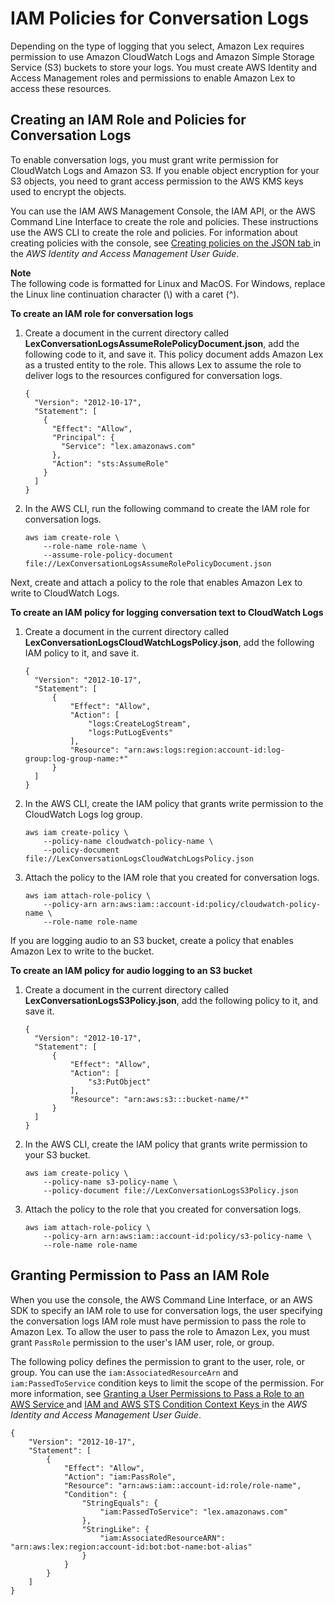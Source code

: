 # IAM Policies for Conversation Logs<a name="conversation-logs-policies"></a>

Depending on the type of logging that you select, Amazon Lex requires permission to use Amazon CloudWatch Logs and Amazon Simple Storage Service \(S3\) buckets to store your logs\. You must create AWS Identity and Access Management roles and permissions to enable Amazon Lex to access these resources\. 

## Creating an IAM Role and Policies for Conversation Logs<a name="conversation-logs-role-and-policy"></a>

To enable conversation logs, you must grant write permission for CloudWatch Logs and Amazon S3\. If you enable object encryption for your S3 objects, you need to grant access permission to the AWS KMS keys used to encrypt the objects\. 

You can use the IAM AWS Management Console, the IAM API, or the AWS Command Line Interface to create the role and policies\. These instructions use the AWS CLI to create the role and policies\. For information about creating policies with the console, see [ Creating policies on the JSON tab ](https://docs.aws.amazon.com/IAM/latest/UserGuide/access_policies_create-console.html#access_policies_create-json-editor) in the *AWS Identity and Access Management User Guide*\.

**Note**  
The following code is formatted for Linux and MacOS\. For Windows, replace the Linux line continuation character \(\\\) with a caret \(^\)\.



**To create an IAM role for conversation logs**

1. Create a document in the current directory called **LexConversationLogsAssumeRolePolicyDocument\.json**, add the following code to it, and save it\. This policy document adds Amazon Lex as a trusted entity to the role\. This allows Lex to assume the role to deliver logs to the resources configured for conversation logs\.

   ```
   {
     "Version": "2012-10-17",
     "Statement": [
       {
         "Effect": "Allow",
         "Principal": {
           "Service": "lex.amazonaws.com"
         },
         "Action": "sts:AssumeRole"
       }
     ]
   }
   ```

1. In the AWS CLI, run the following command to create the IAM role for conversation logs\.

   ```
   aws iam create-role \
       --role-name role-name \
       --assume-role-policy-document file://LexConversationLogsAssumeRolePolicyDocument.json
   ```

Next, create and attach a policy to the role that enables Amazon Lex to write to CloudWatch Logs\. 

**To create an IAM policy for logging conversation text to CloudWatch Logs**

1. Create a document in the current directory called **LexConversationLogsCloudWatchLogsPolicy\.json**, add the following IAM policy to it, and save it\.

   ```
   {
     "Version": "2012-10-17",
     "Statement": [
         {
             "Effect": "Allow",
             "Action": [
                 "logs:CreateLogStream",
                 "logs:PutLogEvents"
             ],
             "Resource": "arn:aws:logs:region:account-id:log-group:log-group-name:*"
         }
     ]
   }
   ```

1. In the AWS CLI, create the IAM policy that grants write permission to the CloudWatch Logs log group\.

   ```
   aws iam create-policy \
       --policy-name cloudwatch-policy-name \
       --policy-document file://LexConversationLogsCloudWatchLogsPolicy.json
   ```

1. Attach the policy to the IAM role that you created for conversation logs\.

   ```
   aws iam attach-role-policy \
       --policy-arn arn:aws:iam::account-id:policy/cloudwatch-policy-name \
       --role-name role-name
   ```

If you are logging audio to an S3 bucket, create a policy that enables Amazon Lex to write to the bucket\.

**To create an IAM policy for audio logging to an S3 bucket**

1. Create a document in the current directory called **LexConversationLogsS3Policy\.json**, add the following policy to it, and save it\.

   ```
   {
     "Version": "2012-10-17",
     "Statement": [
         {
             "Effect": "Allow",
             "Action": [
                 "s3:PutObject"
             ],
             "Resource": "arn:aws:s3:::bucket-name/*"
         }
     ]
   }
   ```

1. In the AWS CLI, create the IAM policy that grants write permission to your S3 bucket\.

   ```
   aws iam create-policy \
       --policy-name s3-policy-name \
       --policy-document file://LexConversationLogsS3Policy.json
   ```

1. Attach the policy to the role that you created for conversation logs\.

   ```
   aws iam attach-role-policy \
       --policy-arn arn:aws:iam::account-id:policy/s3-policy-name \
       --role-name role-name
   ```

## Granting Permission to Pass an IAM Role<a name="conversation-logs-pass-role"></a>

When you use the console, the AWS Command Line Interface, or an AWS SDK to specify an IAM role to use for conversation logs, the user specifying the conversation logs IAM role must have permission to pass the role to Amazon Lex\. To allow the user to pass the role to Amazon Lex, you must grant `PassRole` permission to the user's IAM user, role, or group\. 

The following policy defines the permission to grant to the user, role, or group\. You can use the `iam:AssociatedResourceArn` and `iam:PassedToService` condition keys to limit the scope of the permission\. For more information, see [ Granting a User Permissions to Pass a Role to an AWS Service ](https://docs.aws.amazon.com/IAM/latest/UserGuide/id_roles_use_passrole.html) and [ IAM and AWS STS Condition Context Keys ](https://docs.aws.amazon.com/IAM/latest/UserGuide/reference_policies_iam-condition-keys.html) in the *AWS Identity and Access Management User Guide*\.

```
{
    "Version": "2012-10-17",
    "Statement": [
        {
            "Effect": "Allow",
            "Action": "iam:PassRole",
            "Resource": "arn:aws:iam::account-id:role/role-name",
            "Condition": {
                "StringEquals": {
                    "iam:PassedToService": "lex.amazonaws.com"
                },
                "StringLike": {
                    "iam:AssociatedResourceARN": "arn:aws:lex:region:account-id:bot:bot-name:bot-alias"
                }
            }
        }
    ]
}
```